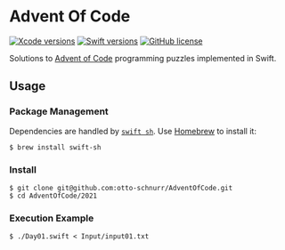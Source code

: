Advent Of Code
==============

[![Xcode versions](https://img.shields.io/badge/Xcode-13.1-informational.svg)][Xcode versions]
[![Swift versions](https://img.shields.io/badge/swift-5.5-informational.svg)][Swift versions]
[![GitHub license](https://img.shields.io/badge/license-MIT-lightgrey.svg)][license]

[Xcode versions]: https://developer.apple.com/xcode/
[Swift versions]: https://docs.swift.org/swift-book/RevisionHistory/RevisionHistory.html
[license]: https://github.com/otto-schnurr/AdventOfCode/blob/master/LICENSE

Solutions to [Advent of Code][advent-of-code] programming puzzles implemented in Swift.

[advent-of-code]: https://adventofcode.com

Usage
-----

### Package Management ###

Dependencies are handled by [`swift sh`][swift-sh]. Use [Homebrew] to install it:

    $ brew install swift-sh

[swift-sh]: https://github.com/mxcl/swift-sh
[Homebrew]: https://brew.sh

### Install ###

    $ git clone git@github.com:otto-schnurr/AdventOfCode.git
    $ cd AdventOfCode/2021

### Execution Example ###

    $ ./Day01.swift < Input/input01.txt

